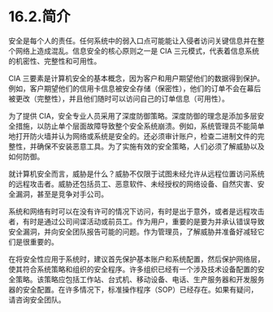 # 16.2.简介

安全是每个人的责任。任何系统中的弱入口点可能能让入侵者访问关键信息并在整个网络上造成混乱。信息安全的核心原则之一是 CIA 三元模式，代表着信息系统的机密性、完整性和可用性。

CIA 三要素是计算机安全的基本概念，因为客户和用户期望他们的数据得到保护。例如，客户期望他们的信用卡信息被安全存储（保密性），他们的订单不会在幕后被更改（完整性），并且他们随时可以访问自己的订单信息（可用性）。

为了提供 CIA，安全专业人员采用了深度防御策略。深度防御的理念是添加多层安全措施，以防止单个层面故障导致整个安全系统崩溃。例如，系统管理员不能简单地打开防火墙并认为网络或系统是安全的。还必须审计账户，检查二进制文件的完整性，并确保不安装恶意工具。为了实施有效的安全策略，人们必须了解威胁以及如何防御。

就计算机安全而言，威胁是什么？威胁不仅限于试图未经允许从远程位置访问系统的远程攻击者。威胁还包括员工、恶意软件、未经授权的网络设备、自然灾害、安全漏洞，甚至是竞争对手公司。

系统和网络有时可以在没有许可的情况下访问，有时是出于意外，或者是远程攻击者，有时是通过公司间谍活动或前员工。作为用户，重要的是要为并承认错误导致安全漏洞，并向安全团队报告可能的问题。作为管理员，了解威胁并准备好减轻它们是很重要的。

在将安全性应用于系统时，建议首先保护基本账户和系统配置，然后保护网络层，使其符合系统策略和组织的安全程序。许多组织已经有一个涉及技术设备配置的安全策略。该策略应包括工作站、台式机、移动设备、电话、生产服务器和开发服务器的安全配置。在许多情况下，标准操作程序（SOP）已经存在。如果有疑问，请咨询安全团队。
